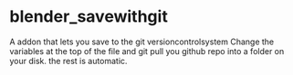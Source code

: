 # blender_savewithgit
A addon that lets you save to the git versioncontrolsystem
Change the variables at the top of the file and git pull you github repo into a folder on your disk. the rest is automatic.
